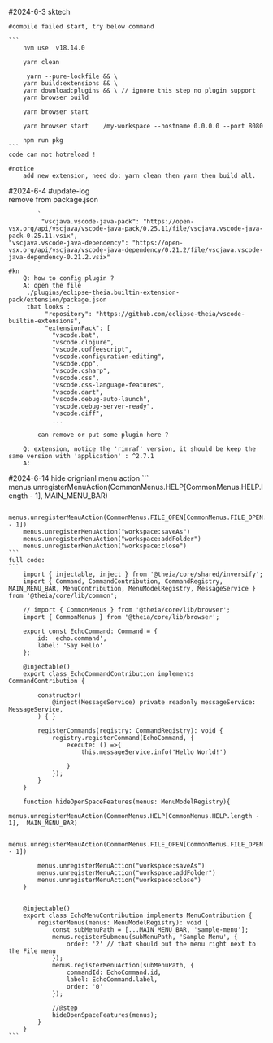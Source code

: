 #2024-6-3 sktech

    #compile failed start, try below command
    
    ```
        nvm use  v18.14.0

        yarn clean 

         yarn --pure-lockfile && \
        yarn build:extensions && \
        yarn download:plugins && \ // ignore this step no plugin support 
        yarn browser build

        yarn browser start   

        yarn browser start    /my-workspace --hostname 0.0.0.0 --port 8080

        npm run pkg
    ```
    code can not hotreload !

    #notice 
        add new extension, need do: yarn clean then yarn then build all.
        
#2024-6-4 
    #update-log  
        remove from package.json

            `
             "vscjava.vscode-java-pack": "https://open-vsx.org/api/vscjava/vscode-java-pack/0.25.11/file/vscjava.vscode-java-pack-0.25.11.vsix",
    "vscjava.vscode-java-dependency": "https://open-vsx.org/api/vscjava/vscode-java-dependency/0.21.2/file/vscjava.vscode-java-dependency-0.21.2.vsix"
            `
    #kn
        Q: how to config plugin ?
        A: open the file 
         ./plugins/eclipse-theia.builtin-extension-pack/extension/package.json
         that looks : 
              "repository": "https://github.com/eclipse-theia/vscode-builtin-extensions",
              "extensionPack": [
                "vscode.bat",
                "vscode.clojure",
                "vscode.coffeescript",
                "vscode.configuration-editing",
                "vscode.cpp",
                "vscode.csharp",
                "vscode.css",
                "vscode.css-language-features",
                "vscode.dart",
                "vscode.debug-auto-launch",
                "vscode.debug-server-ready",
                "vscode.diff",
                ...

            can remove or put some plugin here ?
        
        Q: extension, notice the 'rimraf' version, it should be keep the same version with 'application' : ^2.7.1
        A: 

#2024-6-14 hide orignianl menu action
    ```
        menus.unregisterMenuAction(CommonMenus.HELP[CommonMenus.HELP.length - 1],  MAIN_MENU_BAR)
     
        menus.unregisterMenuAction(CommonMenus.FILE_OPEN[CommonMenus.FILE_OPEN.length - 1])
        menus.unregisterMenuAction("workspace:saveAs")
        menus.unregisterMenuAction("workspace:addFolder")
        menus.unregisterMenuAction("workspace:close") 
    ```
    full code:
    ```
        import { injectable, inject } from '@theia/core/shared/inversify';
        import { Command, CommandContribution, CommandRegistry, MAIN_MENU_BAR, MenuContribution, MenuModelRegistry, MessageService } from '@theia/core/lib/common';
        
        // import { CommonMenus } from '@theia/core/lib/browser';
        import { CommonMenus } from '@theia/core/lib/browser';

        export const EchoCommand: Command = {
            id: 'echo.command',
            label: 'Say Hello'
        };

        @injectable()
        export class EchoCommandContribution implements CommandContribution {

            constructor(
                @inject(MessageService) private readonly messageService: MessageService,
            ) { }

            registerCommands(registry: CommandRegistry): void {
                registry.registerCommand(EchoCommand, {
                    execute: () =>{
                        this.messageService.info('Hello World!')
                    
                    }
                });
            }
        }

        function hideOpenSpaceFeatures(menus: MenuModelRegistry){
            menus.unregisterMenuAction(CommonMenus.HELP[CommonMenus.HELP.length - 1],  MAIN_MENU_BAR)
            
            menus.unregisterMenuAction(CommonMenus.FILE_OPEN[CommonMenus.FILE_OPEN.length - 1])
            
            menus.unregisterMenuAction("workspace:saveAs")
            menus.unregisterMenuAction("workspace:addFolder")
            menus.unregisterMenuAction("workspace:close") 
        }
        

        @injectable()
        export class EchoMenuContribution implements MenuContribution {
            registerMenus(menus: MenuModelRegistry): void {
                const subMenuPath = [...MAIN_MENU_BAR, 'sample-menu'];
                menus.registerSubmenu(subMenuPath, 'Sample Menu', {
                    order: '2' // that should put the menu right next to the File menu
                });
                menus.registerMenuAction(subMenuPath, {
                    commandId: EchoCommand.id,
                    label: EchoCommand.label,
                    order: '0'
                });

                //@step
                hideOpenSpaceFeatures(menus);
            } 
        }
    ```